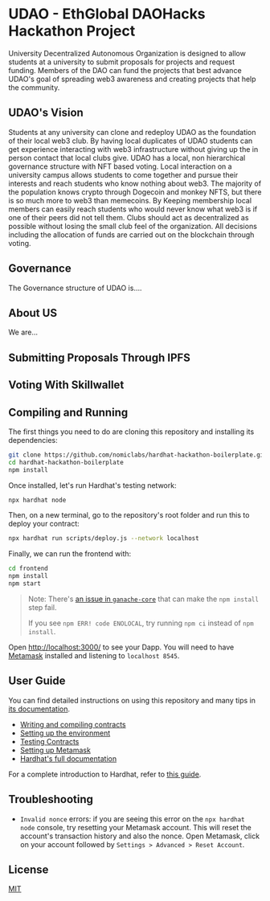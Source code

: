 # UDAO -  EthGlobal DAOHacks Hackathon Project

University Decentralized Autonomous Organization is designed to allow students at a university to submit proposals for projects and request funding. Members of the DAO can fund the projects that  best advance UDAO's goal of spreading web3 awareness and creating projects that help the community.

## UDAO's Vision

Students at any university can clone and redeploy UDAO as the foundation of their local web3 club. By having local duplicates of UDAO students can get experience interacting with web3 infrastructure without giving up the in person contact that local clubs give. UDAO has a local, non hierarchical governance structure with NFT based voting. Local interaction on a university campus allows students to come together and pursue their interests and reach students who know nothing about web3. The majority of the population knows crypto through Dogecoin and monkey NFTS, but there is so much more to web3 than memecoins. By Keeping membership local members can easily reach students who would never know what web3 is if one of their peers did not tell them. Clubs should act as decentralized as possible without losing the small club feel of the organization. All decisions including the allocation of funds are carried out on the blockchain through voting.

## Governance

The Governance structure of UDAO is….

## About US

We are...

## Submitting Proposals Through IPFS

## Voting With Skillwallet

## Compiling and Running

The first things you need to do are cloning this repository and installing its
dependencies:

```sh
git clone https://github.com/nomiclabs/hardhat-hackathon-boilerplate.git
cd hardhat-hackathon-boilerplate
npm install
```

Once installed, let's run Hardhat's testing network:

```sh
npx hardhat node
```

Then, on a new terminal, go to the repository's root folder and run this to
deploy your contract:

```sh
npx hardhat run scripts/deploy.js --network localhost
```

Finally, we can run the frontend with:

```sh
cd frontend
npm install
npm start
```

> Note: There's [an issue in `ganache-core`](https://github.com/trufflesuite/ganache-core/issues/650) that can make the `npm install` step fail. 
>
> If you see `npm ERR! code ENOLOCAL`, try running `npm ci` instead of `npm install`.

Open [http://localhost:3000/](http://localhost:3000/) to see your Dapp. You will
need to have [Metamask](https://metamask.io) installed and listening to
`localhost 8545`.

## User Guide

You can find detailed instructions on using this repository and many tips in [its documentation](https://hardhat.org/tutorial).

- [Writing and compiling contracts](https://hardhat.org/tutorial/writing-and-compiling-contracts/)
- [Setting up the environment](https://hardhat.org/tutorial/setting-up-the-environment/)
- [Testing Contracts](https://hardhat.org/tutorial/testing-contracts/)
- [Setting up Metamask](https://hardhat.org/tutorial/hackathon-boilerplate-project.html#how-to-use-it)
- [Hardhat's full documentation](https://hardhat.org/getting-started/)

For a complete introduction to Hardhat, refer to [this guide](https://hardhat.org/getting-started/#overview).

## Troubleshooting

- `Invalid nonce` errors: if you are seeing this error on the `npx hardhat node`
  console, try resetting your Metamask account. This will reset the account's
  transaction history and also the nonce. Open Metamask, click on your account
  followed by `Settings > Advanced > Reset Account`.

## License
[MIT](https://choosealicense.com/licenses/mit/)
